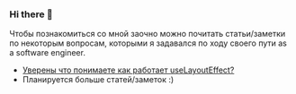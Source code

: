 ### Hi there 👋

Чтобы познакомиться со мной заочно можно почитать статьи/заметки по некоторым вопросам, которыми я задавался по ходу своего пути as a software engineer.

- [Уверены что понимаете как работает useLayoutEffect?](https://gist.github.com/kinda-neat/1d65872a5d2c2bf257bbc61c113039a7)
- Планируется больше статей/заметок :)
